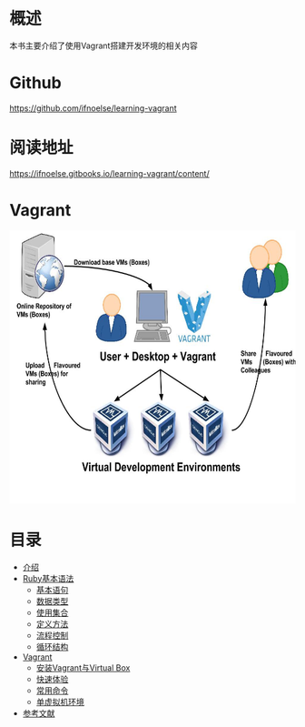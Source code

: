 # 概述

本书主要介绍了使用Vagrant搭建开发环境的相关内容

# Github

https://github.com/ifnoelse/learning-vagrant

# 阅读地址

https://ifnoelse.gitbooks.io/learning-vagrant/content/

# Vagrant

<img src="docs/img/vagrant_workflow.jpg" width="640" height="480" />

# 目录

* [介绍](README.md)
* [Ruby基本语法](docs/ruby/README.md)
  * [基本语句](docs/ruby/basic.md)
  * [数据类型](docs/ruby/data_type.md)
  * [使用集合](docs/ruby/using_coll.md)
  * [定义方法](docs/ruby/def_method.md)
  * [流程控制](docs/ruby/flow_control.md)
  * [循环结构](docs/ruby/loop.md)
* [Vagrant](docs/vagrant/README.md)
  * [安装Vagrant与Virtual Box](docs/vagrant/installing.md)
  * [快速体验](docs/vagrant/quickstart.md)
  * [常用命令](docs/vagrant/common_commands.md)
  * [单虚拟机环境](docs/vagrant/single_machine_environments.md)
* [参考文献](REFERENCE.md)